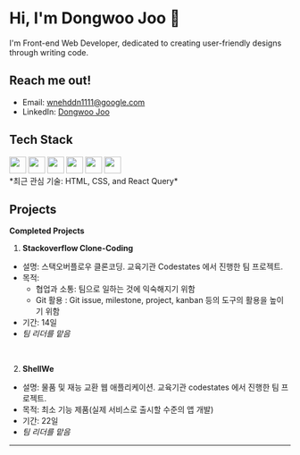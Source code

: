 # Hi, I'm Dongwoo Joo 👋
I'm Front-end Web Developer, dedicated to creating user-friendly designs through writing code.

## Reach me out!
- Email: [wnehddn1111@google.com](mailto:wnehddn1111@google.com)
- LinkedIn: [Dongwoo Joo](https://www.linkedin.com/in/dongwoo-joo-5a3252226/)

## Tech Stack
<img src="https://img.shields.io/badge/-React-61DAFB?logo=react&logoColor=white&style=flat" height="30">
<img src="https://img.shields.io/badge/-JavaScript-F7DF1E?logo=javascript&logoColor=black&style=flat" height="30">
<img src="https://img.shields.io/badge/-TypeScript-3178C6?logo=typescript&logoColor=white&style=flat" height="30">
<img src="https://img.shields.io/badge/-HTML5-E34F26?logo=html5&logoColor=white&style=flat" height="30">
<img src="https://img.shields.io/badge/-CSS3-1572B6?logo=css3&logoColor=white&style=flat" height="30">
<img src="https://img.shields.io/badge/-React%20Query-000000?logo=react-query&logoColor=61DAFB&style=flat" height="30">
<br>
*최근 관심 기술: HTML, CSS, and React Query*

## Projects
**Completed Projects**
<br>

1. **Stackoverflow Clone-Coding**
- 설명: 스택오버플로우 클론코딩. 교육기관 Codestates 에서 진행한 팀 프로젝트.
- 목적:
  - 협업과 소통: 팀으로 일하는 것에 익숙해지기 위함
  - Git 활용 : Git issue, milestone, project, kanban 등의 도구의 활용을 높이기 위함
- 기간: 14일
- *팀 리더를 맡음*
<br>

2. **ShellWe**
- 설명: 물품 및 재능 교환 웹 애플리케이션. 교육기관 codestates 에서 진행한 팀 프로젝트.
- 목적: 최소 기능 제품(실제 서비스로 출시할 수준의 앱 개발)
- 기간: 22일
- *팀 리더를 맡음*

---
